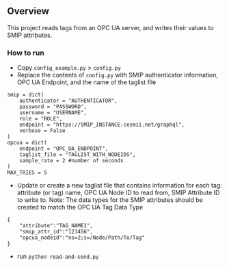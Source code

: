 ## Overview
This project reads tags from an OPC UA server, and writes their values to SMIP attributes.

### How to run
- Copy `config_example.py` > `config.py`
- Replace the contents of `config.py` with SMIP authenticator information, OPC UA Endpoint, and the name of the taglist file
```
smip = dict(
    authenticator = "AUTHENTICATOR",
    password = "PASSWORD",
    username = "USERNAME",
    role = "ROLE",
    endpoint = "https://SMIP_INSTANCE.cesmii.net/graphql", 
    verbose = False
)
opcua = dict(
    endpoint = "OPC_UA_ENDPOINT",
    taglist_file = "TAGLIST_WITH_NODEIDS",
    sample_rate = 2 #number of seconds
)
MAX_TRIES = 5
```
- Update or create a new taglist file that contains information for each tag: attribute (or tag) name, OPC UA Node ID to read from, SMIP Attribute ID to write to. Note: The data types for the SMIP attributes should be created to match the OPC UA Tag Data Type
```
{
    "attribute":"TAG_NAME1",
    "smip_attr_id":"123456",
    "opcua_nodeid":"ns=2;s=/Node/Path/To/Tag"
}
```
- run `python read-and-send.py`

